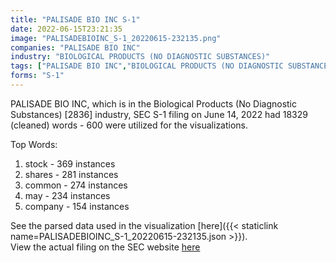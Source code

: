 ```yaml
---
title: "PALISADE BIO INC S-1"
date: 2022-06-15T23:21:35
image: "PALISADEBIOINC_S-1_20220615-232135.png"
companies: "PALISADE BIO INC"
industry: "BIOLOGICAL PRODUCTS (NO DIAGNOSTIC SUBSTANCES)"
tags: ["PALISADE BIO INC","BIOLOGICAL PRODUCTS (NO DIAGNOSTIC SUBSTANCES)","06-14-2022","S-1"]
forms: "S-1"
---
```

PALISADE BIO INC, which is in the Biological Products (No Diagnostic Substances) [2836] industry, SEC S-1 filing on June 14, 2022 had 18329 (cleaned) words - 600 were utilized for the visualizations.

Top Words:
1. stock - 369 instances
2. shares - 281 instances
3. common - 274 instances
4. may - 234 instances
5. company - 154 instances


See the parsed data used in the visualization [here]({{< staticlink name=PALISADEBIOINC_S-1_20220615-232135.json >}}).  
View the actual filing on the SEC website [here](https://www.sec.gov/Archives/edgar/data/1357459/0001193125-22-173223.txt)